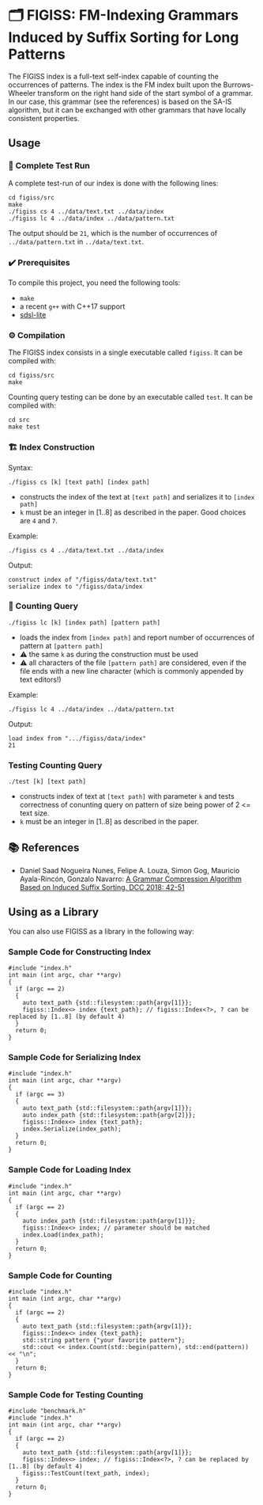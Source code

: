 # 🗂️  FIGISS: FM-Indexing Grammars Induced by Suffix Sorting for Long Patterns

The FIGISS index is a full-text self-index capable of counting the occurrences of patterns.
The index is the FM index built upon the Burrows-Wheeler transform on the right hand side of the start symbol of a grammar.
In our case, this grammar (see the references) is based on the SA-IS algorithm, but it can be exchanged with other grammars that have locally consistent properties.

## Usage

### 🚀 Complete Test Run

A complete test-run of our index is done with the following lines:

```bash:
cd figiss/src
make
./figiss cs 4 ../data/text.txt ../data/index
./figiss lc 4 ../data/index ../data/pattern.txt
```

The output should be `21`, which is the number of occurrences of `../data/pattern.txt` in `../data/text.txt`.


### ✔️ Prerequisites

To compile this project, you need the following tools:

 - `make`
 - a recent `g++` with C++17 support
 - [sdsl-lite](https://github.com/simongog/sdsl-lite)


### ⚙️ Compilation

The FIGISS index consists in a single executable called `figiss`.
It can be compiled with:

```bash:
cd figiss/src
make
```

Counting query testing can be done by an executable called `test`.
It can be compiled with:
```bash:
cd src
make test
```

### 🏗️ Index Construction

Syntax:

```bash:
./figiss cs [k] [text path] [index path]
```

 - constructs the index of the text at `[text path]` and serializes it to `[index path]`
 - `k` must be an integer in [1..8] as described in the paper. Good choices are `4` and `7`.

Example:

```bash:
./figiss cs 4 ../data/text.txt ../data/index
```

Output:

```bash:
construct index of "/figiss/data/text.txt"
serialize index to "/figiss/data/index
```

### 🔎 Counting Query

```bash:
./figiss lc [k] [index path] [pattern path]
```

 - loads the index from `[index path]` and report number of occurrences of pattern at `[pattern path]`
 - ⚠️ the same `k` as during the construction must be used
 - ⚠️ all characters of the file `[pattern path]` are considered, even if the file ends with a new line character (which is commonly appended by text editors!)

Example:

```bash:
./figiss lc 4 ../data/index ../data/pattern.txt
```

Output:

```bash:
load index from ".../figiss/data/index"
21
```

### Testing Counting Query

```bash:
./test [k] [text path]
```

- constructs index of text at `[text path]` with parameter `k` and tests correctness of conunting query on pattern of size being power of 2 <= text size.
- `k` must be an integer in [1..8] as described in the paper.

## 📚 References

- Daniel Saad Nogueira Nunes, Felipe A. Louza, Simon Gog, Mauricio Ayala-Rincón, Gonzalo Navarro: [A Grammar Compression Algorithm Based on Induced Suffix Sorting. DCC 2018: 42-51](https://doi.org/10.1109/DCC.2018.00012)


## Using as a Library

You can also use FIGISS as a library in the following way:

### Sample Code for Constructing Index

```c++:
#include "index.h"
int main (int argc, char **argv)
{  
  if (argc == 2)
  {
    auto text_path {std::filesystem::path{argv[1]}};
    figiss::Index<> index {text_path}; // figiss::Index<?>, ? can be replaced by [1..8] (by default 4)  
  }
  return 0;
}
```

### Sample Code for Serializing Index

```c++:
#include "index.h"
int main (int argc, char **argv)
{
  if (argc == 3)
  {
    auto text_path {std::filesystem::path{argv[1]}};
    auto index_path {std::filesystem::path{argv[2]}};
    figiss::Index<> index {text_path};
    index.Serialize(index_path);
  }
  return 0;
}
```

### Sample Code for Loading Index

```c++:
#include "index.h"
int main (int argc, char **argv)
{
  if (argc == 2)
  {
    auto index_path {std::filesystem::path{argv[1]}};
    figiss::Index<> index; // parameter should be matched
    index.Load(index_path);
  }
  return 0;
}
```

### Sample Code for Counting

```c++:
#include "index.h"
int main (int argc, char **argv)
{
  if (argc == 2)
  {
    auto text_path {std::filesystem::path{argv[1]}};
    figiss::Index<> index {text_path};
    std::string pattern {"your favorite pattern"};
    std::cout << index.Count(std::begin(pattern), std::end(pattern)) << "\n";
  }
  return 0;
}
```

### Sample Code for Testing Counting

```c++:
#include "benchmark.h"
#include "index.h"
int main (int argc, char **argv)
{
  if (argc == 2)
  {
    auto text_path {std::filesystem::path{argv[1]}};
    figiss::Index<> index; // figiss::Index<?>, ? can be replaced by [1..8] (by default 4)
    figiss::TestCount(text_path, index);
  }
  return 0;
}
```
